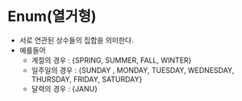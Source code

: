 # Enum(열거형)
- 서로 연관된 상수들의 집합을 의미한다. 
- 예를들어 
    - 계절의 경우  :  {SPRING, SUMMER, FALL, WINTER}
    - 일주일의 경우 : {SUNDAY , MONDAY, TUESDAY, WEDNESDAY, THURSDAY, FRIDAY, SATURDAY}
    - 달력의 경우  :  {JANU}
